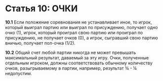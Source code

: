 Статья 10: ОЧКИ
===============

**10.1** Если положение соревнования не устанавливает иное, то игрок, который выиграл партию или выиграл по присуждению, получает одно очко (1), игрок, который проиграл свою партию или проиграл по присуждению, не получает очков (0), а игрок, сыгравший свою партию вничью, получает пол-очка (1/2).

**10.2** Общий счет любой партии никогда не может превышать максимальный результат, даваемый за эту игру. Очки, полученные отдельным игроком, должны соответствовать обычному количеству очков, разыгрываемому в партии, например, результат ¾ - ¼ недопустим.